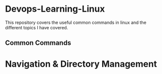 # Devops-Learning-Linux
This repository covers the useful common commands in linux and the different topics I have covered.
## Common Commands
# Navigation & Directory Management
